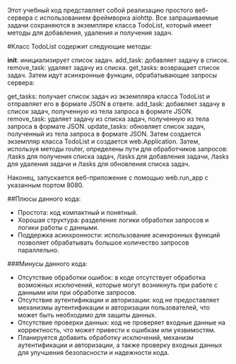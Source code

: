 Этот учебный код представляет собой реализацию простого веб-сервера с использованием фреймворка aiohttp. Все запрашиваемые задачи сохраняются в экземпляре класса TodoList, который имеет методы для добавления, удаления и получения задач.

#Класс TodoList содержит следующие методы:

__init__: инициализирует список задач.
add_task: добавляет задачу в список.
remove_task: удаляет задачу из списка.
get_tasks: возвращает список задач.
Затем идут асинхронные функции, обрабатывающие запросы сервера:

get_tasks: получает список задач из экземпляра класса TodoList и отправляет его в формате JSON в ответе.
add_task: добавляет задачу в список задач, полученную из тела запроса в формате JSON.
remove_task: удаляет задачу из списка задач, полученную из тела запроса в формате JSON.
update_tasks: обновляет список задач, полученный из тела запроса в формате JSON.
Затем создается экземпляр класса TodoList и создается web.Application. Затем, используя методы router, определены пути для обработчиков запросов: /tasks для получения списка задач, /tasks для добавления задачи, /tasks для удаления задачи и /tasks для обновления списка задач.

Наконец, запускается веб-приложение с помощью web.run_app с указанным портом 8080.

##Плюсы данного кода:

- Простота: код компактный и понятный.
- Хорошая структура: разделение логики обработки запросов и логики работы с данными.
- Поддержка асинхронности: использование асинхронных функций позволяет обрабатывать большое количество запросов параллельно.

###Минусы данного кода:

- Отсутствие обработки ошибок: в коде отсутствует обработка возможных исключений, которые могут возникнуть при работе с данными или при обработке запросов.
- Отсутствие аутентификации и авторизации: код не предоставляет механизмы аутентификации и авторизации пользователей, что может быть необходимо для защиты данных.
- Отсутствие проверки данных: код не проверяет входные данные на корректность, что может привести к ошибкам или уязвимостям.
- Планируется добавить обработку исключений, механизм аутентификации и авторизации, а также проверку входных данных для улучшения безопасности и надежности кода.
